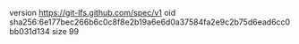 version https://git-lfs.github.com/spec/v1
oid sha256:6e177bec266b6c0c8f8e2b19a6e6d0a37584fa2e9c2b75d6ead6cc0bb031d134
size 99
